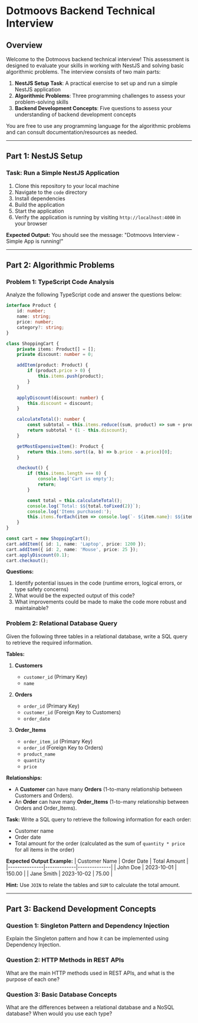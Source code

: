 # Dotmoovs Backend Technical Interview

## Overview
Welcome to the Dotmoovs backend technical interview! This assessment is designed to evaluate your skills in working with NestJS and solving basic algorithmic problems. The interview consists of two main parts:

1. **NestJS Setup Task**: A practical exercise to set up and run a simple NestJS application
2. **Algorithmic Problems**: Three programming challenges to assess your problem-solving skills
3. **Backend Development Concepts**: Five questions to assess your understanding of backend development concepts

You are free to use any programming language for the algorithmic problems and can consult documentation/resources as needed.

---

## Part 1: NestJS Setup

### Task: Run a Simple NestJS Application
1. Clone this repository to your local machine
2. Navigate to the `code` directory
3. Install dependencies
4. Build the application
5. Start the application
6. Verify the application is running by visiting `http://localhost:4000` in your browser

**Expected Output:**
You should see the message: "Dotmoovs Interview - Simple App is running!"

---

## Part 2: Algorithmic Problems

### Problem 1: TypeScript Code Analysis
Analyze the following TypeScript code and answer the questions below:

```typescript
interface Product {
    id: number;
    name: string;
    price: number;
    category?: string;
}

class ShoppingCart {
    private items: Product[] = [];
    private discount: number = 0;

    addItem(product: Product) {
        if (product.price > 0) {
            this.items.push(product);
        }
    }

    applyDiscount(discount: number) {
        this.discount = discount;
    }

    calculateTotal(): number {
        const subtotal = this.items.reduce((sum, product) => sum + product.price, 0);
        return subtotal * (1 - this.discount);
    }

    getMostExpensiveItem(): Product {
        return this.items.sort((a, b) => b.price - a.price)[0];
    }

    checkout() {
        if (this.items.length === 0) {
            console.log('Cart is empty');
            return;
        }

        const total = this.calculateTotal();
        console.log(`Total: $${total.toFixed(2)}`);
        console.log('Items purchased:');
        this.items.forEach(item => console.log(`- ${item.name}: $${item.price}`));
    }
}

const cart = new ShoppingCart();
cart.addItem({ id: 1, name: 'Laptop', price: 1200 });
cart.addItem({ id: 2, name: 'Mouse', price: 25 });
cart.applyDiscount(0.1);
cart.checkout();
```

**Questions:**
1. Identify potential issues in the code (runtime errors, logical errors, or type safety concerns)
2. What would be the expected output of this code?
3. What improvements could be made to make the code more robust and maintainable?

### Problem 2: Relational Database Query
Given the following three tables in a relational database, write a SQL query to retrieve the required information.

**Tables:**

1. **Customers**
   - `customer_id` (Primary Key)
   - `name`

2. **Orders**
   - `order_id` (Primary Key)
   - `customer_id` (Foreign Key to Customers)
   - `order_date`

3. **Order_Items**
   - `order_item_id` (Primary Key)
   - `order_id` (Foreign Key to Orders)
   - `product_name`
   - `quantity`
   - `price`

**Relationships:**
- A **Customer** can have many **Orders** (1-to-many relationship between Customers and Orders).
- An **Order** can have many **Order_Items** (1-to-many relationship between Orders and Order_Items).

**Task:**
Write a SQL query to retrieve the following information for each order:
- Customer name
- Order date
- Total amount for the order (calculated as the sum of `quantity * price` for all items in the order)

**Expected Output Example:**
| Customer Name | Order Date  | Total Amount |
|---------------|-------------|--------------|
| John Doe      | 2023-10-01  | 150.00       |
| Jane Smith    | 2023-10-02  | 75.00        |

**Hint:** Use `JOIN` to relate the tables and `SUM` to calculate the total amount.

---

## Part 3: Backend Development Concepts


### Question 1: Singleton Pattern and Dependency Injection
Explain the Singleton pattern and how it can be implemented using Dependency Injection.

### Question 2: HTTP Methods in REST APIs
What are the main HTTP methods used in REST APIs, and what is the purpose of each one?

### Question 3: Basic Database Concepts
What are the differences between a relational database and a NoSQL database? When would you use each type?


